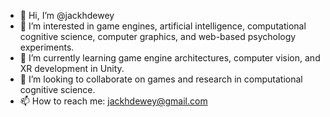 - 👋 Hi, I’m @jackhdewey
- 👀 I’m interested in game engines, artificial intelligence, computational cognitive science, computer graphics, and web-based psychology experiments.
- 🌱 I’m currently learning game engine architectures, computer vision, and XR development in Unity.
- 💞️ I’m looking to collaborate on games and research in computational cognitive science.
- 📫 How to reach me: jackhdewey@gmail.com

<!---
jackhdewey/jackhdewey is a ✨ special ✨ repository because its `README.md` (this file) appears on your GitHub profile.
You can click the Preview link to take a look at your changes.
--->

